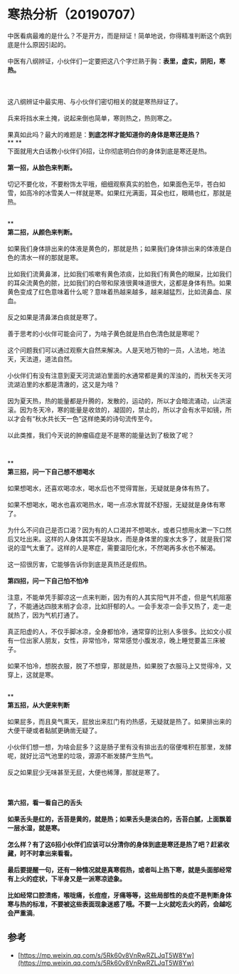 # 寒热分析（20190707）


中医看病最难的是什么？不是开方，而是辩证！简单地说，你得精准判断这个病到底是什么原因引起的。<br /> <br />中医有八纲辨证，小伙伴们一定要把这八个字烂熟于胸：**表里，虚实，阴阳，寒热。**<br /> <br />
<br /> <br />这八纲辨证中最实用、与小伙伴们密切相关的就是寒热辩证了。<br /> <br />兵来将挡水来土掩，说起来倒也简单，寒则热之，热则寒之。<br /> <br />果真如此吗？最大的难题是：**到底怎样才能知道你的身体是寒还是热？**<br />** **<br />下面就用大白话教小伙伴们6招，让你彻底明白你的身体到底是寒还是热。<br /> <br />**第一招，从脸色来判断。**<br /> <br />切记不要化妆，不要粉饰太平哦，细细观察真实的脸色，如果面色无华，苍白如雪，如高冷的冰雪美人一样就是寒。如果红光满面，耳朵也红，眼睛也红，那就是热。<br /> 

**<br />**第二招，从颜色来判断。**<br /> <br />如果我们身体排出来的体液是黄色的，那就是热；如果我们身体排出来的体液是白色的清水一样的那就是寒。<br /> <br />比如我们流黄鼻涕，比如我们咳嗽有黄色浓痰，比如我们有黄色的眼屎，比如我们的耳朵流黄色的脓，比如我们的白带和尿液很黄味道很大，这都是身体有热。如果黄色变成了红色意味着什么呢？意味着热越来越多，越来越猛烈，比如流鼻血、尿血。<br /> <br />反之如果是清鼻涕白痰就是寒了。<br /> <br />善于思考的小伙伴可能会问了，为啥子黄色就是热白色清色就是寒呢？<br /> <br />这个问题我们可以通过观察大自然来解决。人是天地万物的一员，人法地，地法天，天法道，道法自然。<br /> <br />小伙伴们有没有注意到夏天河流湖泊里面的水通常都是黄的浑浊的，而秋天冬天河流湖泊里的水都是清澈的，这又是为啥？<br /> <br />因为夏天热，热的能量都是升腾的，发散的，运动的，所以才会暗流涌动，山洪滚滚。因为冬天冷，寒的能量是收敛的，凝固的，禁止的，所以才会有水平如镜，所以才会有“秋水共长天一色”这样绝美的诗句流传至今。<br /> <br />以此类推，我们今天说的肿瘤癌症是不是寒的能量达到了极致了呢？

 

**<br />**第三招，问一下自己想不想喝水**<br /> <br />如果想喝水，还喜欢喝凉水，喝水后也不觉得胃胀，无疑就是身体有热了。<br /> <br />如果不想喝水，喝水也喜欢喝热水，喝一点凉水胃就不舒服，无疑就是身体有寒了。<br /> <br />为什么不问自己是否口渴？因为有的人口渴并不想喝水，或者只想用水漱一下口然后又吐出来。这样的人身体其实不是缺水，而是身体里的废水太多了，就是我们常说的湿气太重了。这样的人是寒症，需要温阳化水，不然喝再多水也不解渴。<br /> <br />这一招很厉害，它能够告诉你到底是真热还是假热。<br /> <br />**第四招，问一下自己怕不怕冷**<br /> <br />注意，不能单凭手脚凉这一点来判断，因为有的人其实阳气并不虚，但是气机阻塞了，不能通达四肢末梢才会凉，比如肝郁的人。一会手发凉一会手又热了，走一走就热了，因为气机打通了。<br /> <br />真正阳虚的人，不仅手脚冰凉，全身都怕冷，通常穿的比别人多很多。比如文小叔有一位出家人朋友，女性，非常怕冷，常常感觉小腹发凉，晚上睡觉要盖三床被子。<br /> <br />如果不怕冷，想脱衣服，脱了不想穿，那就是热，如果脱了衣服马上又觉得冷，又穿上，这就是寒。<br /> 

**<br />**第五招，从大便来判断**<br /> <br />如果屁多，而且臭气熏天，屁放出来肛门有灼热感，无疑就是热了。如果排出来的大便干硬或者黏腻更确凿无疑了。<br /> <br />小伙伴们想一想，为啥会屁多？这是肠子里有没有排出去的宿便堆积在那里，发酵呢，就好比沼气池里的垃圾，源源不断发酵产生热气。<br /> <br />反之如果屁少无味甚至无屁，大便也稀薄，那就是寒了。<br /> 

**<br />**第六招，看一看自己的舌头**<br /> <br />如果舌头是红的，舌苔是黄的，就是热；如果舌头是淡白的，舌苔白腻，上面飘着一层水湿，就是寒。<br /> <br />怎么样？有了这6招小伙伴们应该可以分清你的身体到底是寒还是热了吧？赶紧收藏，时不时拿出来看看。<br /> <br />最后要提醒一句，还有一种情况就是真寒假热，或者叫上热下寒，就是头面部经常有上火的症状，下半身又是一派寒凉迹象。<br />**<br />**比如经常口腔溃疡，喉咙痛，长痘痘，牙痛等等，这些局部性的炎症不是判断身体寒与热的标准，不要被这些表面现象迷惑了哦。不要一上火就吃去火的药，会越吃会严重滴**。


<a name="dXsrk"></a>
## 参考

- [https://mp.weixin.qq.com/s/5Rk60v8VnRwRZLJqT5W8Yw](https://mp.weixin.qq.com/s/5Rk60v8VnRwRZLJqT5W8Yw)
